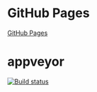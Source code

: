 # GitHub Pages

[GitHub Pages](https://Volivanmail.github.io/ahj_3_game/)


# appveyor

[![Build status](https://ci.appveyor.com/api/projects/status/nj5696sx3vml4sti?svg=true)](https://ci.appveyor.com/project/Volivanmail/ahj-3-game)



